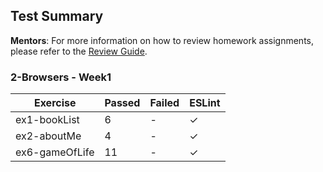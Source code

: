 ## Test Summary

**Mentors**: For more information on how to review homework assignments, please refer to the [Review Guide](https://github.com/HackYourFuture/mentors/blob/main/assignment-support/review-guide.md).

### 2-Browsers - Week1

|    Exercise    | Passed | Failed | ESLint |
|----------------|--------|--------|--------|
| ex1-bookList   |   6    |   -    |   ✓    |
| ex2-aboutMe    |   4    |   -    |   ✓    |
| ex6-gameOfLife |   11   |   -    |   ✓    |
